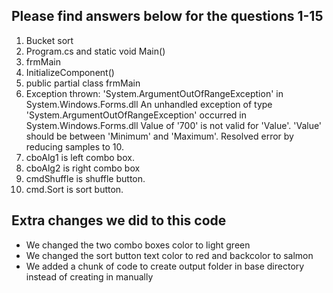 ## Please find answers below for the questions 1-15
1. Bucket sort
2. Program.cs and static void Main()
3. frmMain
4. InitializeComponent()
5. public partial class frmMain 
6. Exception thrown: 'System.ArgumentOutOfRangeException' in System.Windows.Forms.dll
   An unhandled exception of type 'System.ArgumentOutOfRangeException' occurred in System.Windows.Forms.dll
   Value of '700' is not valid for 'Value'. 'Value' should be between 'Minimum' and 'Maximum'.
   Resolved error by reducing samples to 10.
7. cboAlg1 is left combo box.
8. cboAlg2 is right combo box
11. cmdShuffle is shuffle button.
12. cmd.Sort is sort button.


## Extra changes we did to this code
- We changed the two combo boxes color to light green
- We changed the sort button text color to red and backcolor to salmon
- We added a chunk of code to create output folder in base directory instead of creating in manually